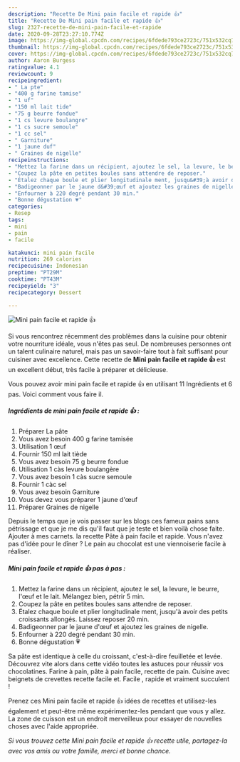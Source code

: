```yaml
---
description: "Recette De Mini pain facile et rapide 👍"
title: "Recette De Mini pain facile et rapide 👍"
slug: 2327-recette-de-mini-pain-facile-et-rapide
date: 2020-09-28T23:27:10.774Z
image: https://img-global.cpcdn.com/recipes/6fdede793ce2723c/751x532cq70/mini-pain-facile-et-rapide-👍-photo-principale-de-la-recette.jpg
thumbnail: https://img-global.cpcdn.com/recipes/6fdede793ce2723c/751x532cq70/mini-pain-facile-et-rapide-👍-photo-principale-de-la-recette.jpg
cover: https://img-global.cpcdn.com/recipes/6fdede793ce2723c/751x532cq70/mini-pain-facile-et-rapide-👍-photo-principale-de-la-recette.jpg
author: Aaron Burgess
ratingvalue: 4.1
reviewcount: 9
recipeingredient:
- " La pte"
- "400 g farine tamise"
- "1 uf"
- "150 ml lait tide"
- "75 g beurre fondue"
- "1 cs levure boulangre"
- "1 cs sucre semoule"
- "1 cc sel"
- " Garniture"
- "1 jaune duf"
- " Graines de nigelle"
recipeinstructions:
- "Mettez la farine dans un récipient, ajoutez le sel, la levure, le beurre, l&#39;œuf et le lait. Mélangez bien, pétrir 5 min."
- "Coupez la pâte en petites boules sans attendre de reposer."
- "Étalez chaque boule et plier longitudinale ment, jusqu&#39;à avoir des petits croissants allongés. Laissez reposer 20 min."
- "Badigeonner par le jaune d&#39;œuf et ajoutez les graines de nigelle."
- "Enfourner à 220 degré pendant 30 min."
- "Bonne dégustation 💗"
categories:
- Resep
tags:
- mini
- pain
- facile

katakunci: mini pain facile 
nutrition: 269 calories
recipecuisine: Indonesian
preptime: "PT29M"
cooktime: "PT43M"
recipeyield: "3"
recipecategory: Dessert

---
```



![Mini pain facile et rapide 👍](https://img-global.cpcdn.com/recipes/6fdede793ce2723c/751x532cq70/mini-pain-facile-et-rapide-👍-photo-principale-de-la-recette.jpg)

Si vous rencontrez récemment des problèmes dans la cuisine pour obtenir votre nourriture idéale, vous n'êtes pas seul. De nombreuses personnes ont un talent culinaire naturel, mais pas un savoir-faire tout à fait suffisant pour cuisiner avec excellence. Cette recette de <strong> Mini pain facile et rapide 👍 </strong> est un excellent début, très facile à préparer et délicieuse.

<!--inarticleads1-->

Vous pouvez avoir mini pain facile et rapide 👍 en utilisant 11 Ingrédients et 6 pas. Voici comment vous faire il.

##### Ingrédients de mini pain facile et rapide 👍 :

1. Préparer  La pâte
1. Vous avez besoin 400 g farine tamisée
1. Utilisation 1 œuf
1. Fournir 150 ml lait tiède
1. Vous avez besoin 75 g beurre fondue
1. Utilisation 1 càs levure boulangère
1. Vous avez besoin 1 càs sucre semoule
1. Fournir 1 càc sel
1. Vous avez besoin  Garniture
1. Vous devez vous préparer 1 jaune d&#39;œuf
1. Préparer  Graines de nigelle


Depuis le temps que je vois passer sur les blogs ces fameux pains sans pétrissage et que je me dis qu&#39;il faut que je teste et bien voilà chose faite. Ajouter à mes carnets. la recette Pâte à pain facile et rapide. Vous n&#39;avez pas d&#39;idée pour le dîner ? Le pain au chocolat est une viennoiserie facile à réaliser. 

<!--inarticleads2-->

##### Mini pain facile et rapide 👍 pas à pas :

1. Mettez la farine dans un récipient, ajoutez le sel, la levure, le beurre, l&#39;œuf et le lait. Mélangez bien, pétrir 5 min.
1. Coupez la pâte en petites boules sans attendre de reposer.
1. Étalez chaque boule et plier longitudinale ment, jusqu&#39;à avoir des petits croissants allongés. Laissez reposer 20 min.
1. Badigeonner par le jaune d&#39;œuf et ajoutez les graines de nigelle.
1. Enfourner à 220 degré pendant 30 min.
1. Bonne dégustation 💗


Sa pâte est identique à celle du croissant, c&#39;est-à-dire feuilletée et levée. Découvrez vite alors dans cette vidéo toutes les astuces pour réussir vos chocolatines. Farine à pain, pâte à pain facile, recette de pain. Cuisine avec beignets de crevettes recette facile et. Facile , rapide et vraiment succulent ! 

<!--inarticleads1-->

<p>
Prenez ces Mini pain facile et rapide 👍 idées de recettes et utilisez-les également et peut-être même expérimentez-les pendant que vous y allez. La zone de cuisson est un endroit merveilleux pour essayer de nouvelles choses avec l'aide appropriée.
</p>

<p>
<i>Si vous trouvez cette Mini pain facile et rapide 👍 recette utile, partagez-la avec vos amis ou votre famille, merci et bonne chance.</i>
</p>
